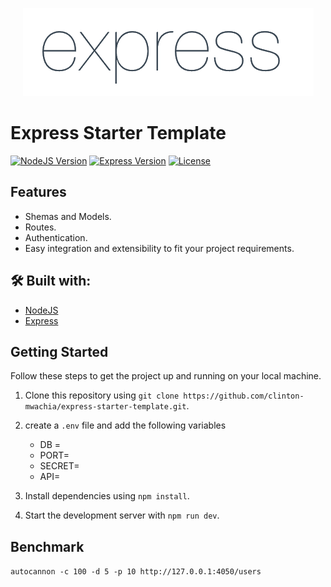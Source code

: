 <p align="center">
  <img src="assets/Expressjs.png" alt="Express Icon">
</p>

# Express Starter Template

[![NodeJS Version](https://img.shields.io/badge/NodeJS-20.9.0-green.svg)](https://nodejs.org/en)
[![Express Version](https://img.shields.io/badge/fastify-4.24.2-blue.svg)](https://expressjs.com/)
[![License](https://img.shields.io/badge/License-MIT-green.svg)](https://opensource.org/licenses/MIT)

## Features

- Shemas and Models.
- Routes.
- Authentication.
- Easy integration and extensibility to fit your project requirements.

## 🛠️ Built with:

- [NodeJS](https://nodejs.org/en)
- [Express](https://expressjs.com/)

## Getting Started

Follow these steps to get the project up and running on your local machine.

1. Clone this repository using `git clone https://github.com/clinton-mwachia/express-starter-template.git`.
2. create a `.env` file and add the following variables

    - DB = 
    - PORT=
    - SECRET=
    - API=

2. Install dependencies using `npm install`.
3. Start the development server with `npm run dev`.

## Benchmark

`autocannon -c 100 -d 5 -p 10 http://127.0.0.1:4050/users`